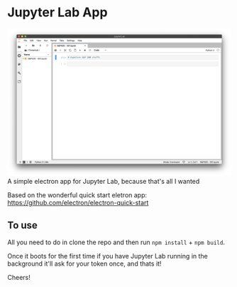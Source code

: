 # Jupyter Lab App
![](./ScreenShot.png)
A simple electron app for Jupyter Lab, because that's all I wanted

Based on the wonderful quick start eletron app: https://github.com/electron/electron-quick-start

## To use
All you need to do in clone the repo and then run `npm install` + `npm build`.

Once it boots for the first time if you have Jupyter Lab running in the background it'll ask for your token once, and thats it!

Cheers!
